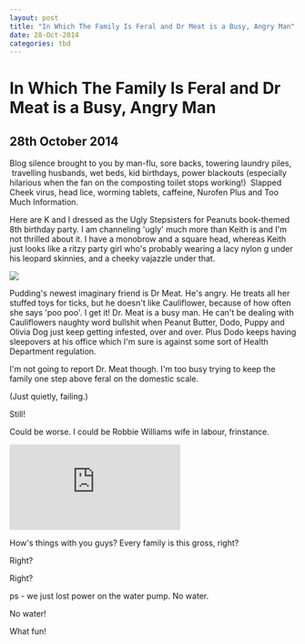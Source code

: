 ```yaml
---
layout: post
title: "In Which The Family Is Feral and Dr Meat is a Busy, Angry Man"
date: 28-Oct-2014
categories: tbd
---
```


# In Which The Family Is Feral and Dr Meat is a Busy, Angry Man

## 28th October 2014

Blog silence brought to you by man-flu,   sore backs,   towering laundry piles,    travelling husbands, wet beds, kid birthdays, power blackouts (especially hilarious when the fan on the composting toilet stops working!)  Slapped Cheek virus, head lice, worming tablets, caffeine, Nurofen Plus and Too Much Information.

Here are K and I dressed as the Ugly Stepsisters for Peanuts book-themed 8th birthday party. I am channeling 'ugly' much more than Keith is and I'm not thrilled about it. I have a monobrow and a square head, whereas Keith just looks like a ritzy party girl who's probably wearing a lacy nylon g under his leopard skinnies, and a cheeky vajazzle under that.

<img class="photo-horiz" src="https://scontent-b.xx.fbcdn.net/hphotos-xpa1/v/t1.0-9/10353554_10152891184016869_7423485305997115724_n.jpg?oh=b1a7d60e4b5624e68639048464f0bfb7&amp;oe=54B30692" />

Pudding's newest imaginary friend is Dr Meat. He's angry. He treats all her stuffed toys for ticks, but he doesn't like Cauliflower, because of how often she says 'poo poo'. I get it! Dr. Meat is a busy man. He can't be dealing with Cauliflowers naughty word bullshit when Peanut Butter, Dodo, Puppy and Olivia Dog just keep getting infested, over and over. Plus Dodo keeps having sleepovers at his office which I'm sure is against some sort of Health Department regulation.

I'm not going to report Dr. Meat though. I'm too busy trying to keep the family one step above feral on the domestic scale.

(Just quietly, failing.)

Still!

Could be worse. I could be Robbie Williams wife in labour, frinstance.

<iframe src='https://www.youtube.com/embed/1hNYKLDSIJo' frameborder='0' gesture='media' allow='encrypted-media' allowfullscreen></iframe>

How's things with you guys? Every family is this gross, right?

Right?

Right?

ps - we just lost power on the water pump. No water.

No water!

What fun!

